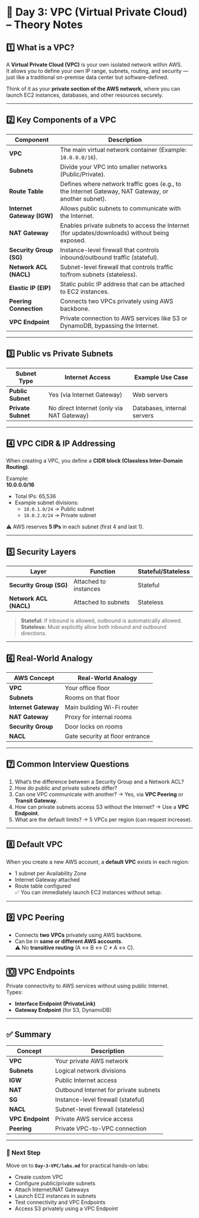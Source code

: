 # 🧠 Day 3: VPC (Virtual Private Cloud) – Theory Notes

## 1️⃣ What is a VPC?
A **Virtual Private Cloud (VPC)** is your own isolated network within AWS.  
It allows you to define your own IP range, subnets, routing, and security — just like a traditional on-premise data center but software-defined.

Think of it as your **private section of the AWS network**, where you can launch EC2 instances, databases, and other resources securely.

---

## 2️⃣ Key Components of a VPC

| Component | Description |
|------------|-------------|
| **VPC** | The main virtual network container (Example: `10.0.0.0/16`). |
| **Subnets** | Divide your VPC into smaller networks (Public/Private). |
| **Route Table** | Defines where network traffic goes (e.g., to the Internet Gateway, NAT Gateway, or another subnet). |
| **Internet Gateway (IGW)** | Allows public subnets to communicate with the Internet. |
| **NAT Gateway** | Enables private subnets to access the Internet (for updates/downloads) without being exposed. |
| **Security Group (SG)** | Instance-level firewall that controls inbound/outbound traffic (stateful). |
| **Network ACL (NACL)** | Subnet-level firewall that controls traffic to/from subnets (stateless). |
| **Elastic IP (EIP)** | Static public IP address that can be attached to EC2 instances. |
| **Peering Connection** | Connects two VPCs privately using AWS backbone. |
| **VPC Endpoint** | Private connection to AWS services like S3 or DynamoDB, bypassing the Internet. |

---

## 3️⃣ Public vs Private Subnets

| Subnet Type | Internet Access | Example Use Case |
|--------------|----------------|------------------|
| **Public Subnet** | Yes (via Internet Gateway) | Web servers |
| **Private Subnet** | No direct Internet (only via NAT Gateway) | Databases, internal servers |

---

## 4️⃣ VPC CIDR & IP Addressing

When creating a VPC, you define a **CIDR block (Classless Inter-Domain Routing)**.

Example:  
**10.0.0.0/16**


- Total IPs: 65,536  
- Example subnet divisions:
  - `10.0.1.0/24` → Public subnet  
  - `10.0.2.0/24` → Private subnet  

⚠️ AWS reserves **5 IPs** in each subnet (first 4 and last 1).

---

## 5️⃣ Security Layers

| Layer | Function | Stateful/Stateless |
|--------|-----------|--------------------|
| **Security Group (SG)** | Attached to instances | Stateful |
| **Network ACL (NACL)** | Attached to subnets | Stateless |

> **Stateful:** If inbound is allowed, outbound is automatically allowed.  
> **Stateless:** Must explicitly allow both inbound and outbound directions.

---

## 6️⃣ Real-World Analogy

| AWS Concept | Real-World Analogy |
|--------------|--------------------|
| **VPC** | Your office floor |
| **Subnets** | Rooms on that floor |
| **Internet Gateway** | Main building Wi-Fi router |
| **NAT Gateway** | Proxy for internal rooms |
| **Security Group** | Door locks on rooms |
| **NACL** | Gate security at floor entrance |

---

## 7️⃣ Common Interview Questions

1. What’s the difference between a Security Group and a Network ACL?  
2. How do public and private subnets differ?  
3. Can one VPC communicate with another? → Yes, via **VPC Peering** or **Transit Gateway**.  
4. How can private subnets access S3 without the Internet? → Use a **VPC Endpoint**.  
5. What are the default limits? → 5 VPCs per region (can request increase).

---

## 8️⃣ Default VPC

When you create a new AWS account, a **default VPC** exists in each region:
- 1 subnet per Availability Zone
- Internet Gateway attached
- Route table configured  
✅ You can immediately launch EC2 instances without setup.

---

## 9️⃣ VPC Peering

- Connects **two VPCs** privately using AWS backbone.  
- Can be in **same or different AWS accounts**.  
⚠️ No **transitive routing** (A ↔ B ↔ C ≠ A ↔ C).

---

## 🔟 VPC Endpoints

Private connectivity to AWS services without using public Internet.  
Types:
- **Interface Endpoint (PrivateLink)**
- **Gateway Endpoint** (for S3, DynamoDB)

---

## ✅ Summary

| Concept | Description |
|----------|-------------|
| **VPC** | Your private AWS network |
| **Subnets** | Logical network divisions |
| **IGW** | Public Internet access |
| **NAT** | Outbound Internet for private subnets |
| **SG** | Instance-level firewall (stateful) |
| **NACL** | Subnet-level firewall (stateless) |
| **VPC Endpoint** | Private AWS service access |
| **Peering** | Private VPC-to-VPC connection |

---

### 📘 Next Step
Move on to **`Day-3-VPC/labs.md`** for practical hands-on labs:
- Create custom VPC  
- Configure public/private subnets  
- Attach Internet/NAT Gateways  
- Launch EC2 instances in subnets  
- Test connectivity and VPC Endpoints
- Access S3 privately using a VPC Endpoint

